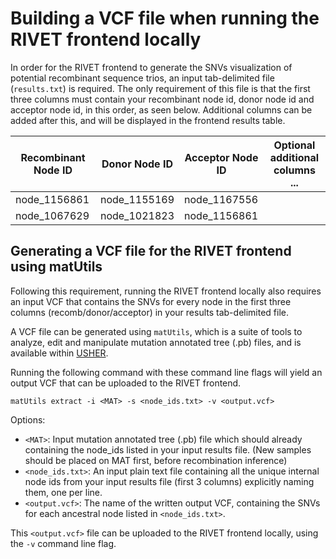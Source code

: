 # Building a VCF file when running the RIVET frontend locally 

In order for the RIVET frontend to generate the SNVs visualization of potential recombinant sequence trios, an input tab-delimited file (`results.txt`) is required.  The only requirement of this file is that the first three columns must contain your recombinant node id, donor node id and acceptor node id, in this order, as seen below.  Additional columns can be added after this, and will be displayed in the frontend results table.

| Recombinant Node ID       | Donor Node ID | Acceptor Node ID | Optional additional columns ... |
| ------------------------- | -----------   | ---------------- | ------------------------------- |
| node_1156861              | node_1155169  | node_1167556     |                                 |
| node_1067629              | node_1021823  | node_1156861     |                                 |

## Generating a VCF file for the RIVET frontend using matUtils
Following this requirement, running the RIVET frontend locally also requires an input VCF that contains the SNVs for every node in the first three columns (recomb/donor/acceptor) in your results tab-delimited file.

A VCF file can be generated using `matUtils`, which is a suite of tools to analyze, edit and manipulate mutation annotated tree (.pb) files, and is available within [USHER](https://github.com/yatisht/usher).

Running the following command with these command line flags will yield an output VCF that can be uploaded to the RIVET frontend.

```
matUtils extract -i <MAT> -s <node_ids.txt> -v <output.vcf>
```
Options:
- `<MAT>`: Input mutation annotated tree (.pb) file which should already containing the node_ids listed in your input results file. (New samples should be placed on MAT first, before recombination inference)
- `<node_ids.txt>`: An input plain text file containing all the unique internal node ids from your input results file (first 3 columns) explicitly naming them, one per line.
- `<output.vcf>`: The name of the written output VCF, containing the SNVs for each ancestral node listed in `<node_ids.txt>`.

This `<output.vcf>` file can be uploaded to the RIVET frontend locally, using the `-v` command line flag.